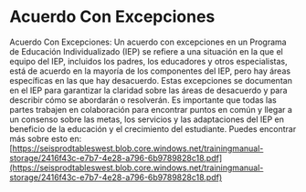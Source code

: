 # Acuerdo Con Excepciones
Acuerdo Con Excepciones: Un acuerdo con excepciones en un Programa de Educación Individualizado (IEP) se refiere a una situación en la que el equipo del IEP, incluidos los padres, los educadores y otros especialistas, está de acuerdo en la mayoría de los componentes del IEP, pero hay áreas específicas en las que hay desacuerdo. Estas excepciones se documentan en el IEP para garantizar la claridad sobre las áreas de desacuerdo y para describir cómo se abordarán o resolverán. Es importante que todas las partes trabajen en colaboración para encontrar puntos en común y llegar a un consenso sobre las metas, los servicios y las adaptaciones del IEP en beneficio de la educación y el crecimiento del estudiante.
Puedes encontrar más sobre esto en: [https://seisprodtableswest.blob.core.windows.net/trainingmanual-storage/2416f43c-e7b7-4e28-a796-6b9789828c18.pdf](https://seisprodtableswest.blob.core.windows.net/trainingmanual-storage/2416f43c-e7b7-4e28-a796-6b9789828c18.pdf)